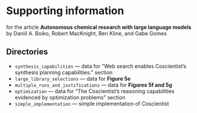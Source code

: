 # Supporting information

for the article **Autonomous chemical research with large language models** by Daniil A. Boiko,
Robert MacKnight, Ben Kline, and Gabe Gomes

## Directories

* `synthesis_capabilities` — data for "Web search enables Coscientist’s synthesis planning capabilities." section
* `large_library_selections` — data for **Figure 5e**
* `multiple_runs_and_justifications` — data for **Figures 5f and 5g**
* `optimization` — data for "The Coscientist’s reasoning capabilities evidenced by optimization problems" section
* `simple_implementation` — simple implementation of Coscientist
